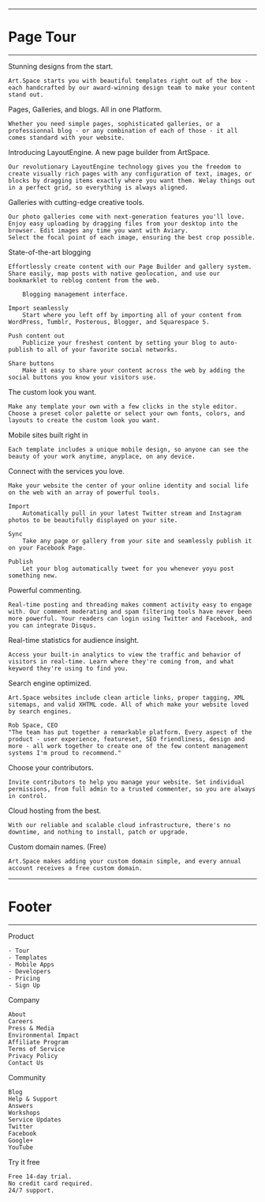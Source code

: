 -----------------
# Page Tour
-----------------

Stunning designs from the start.

    Art.Space starts you with beautiful templates right out of the box - each handcrafted by our award-winning design team to make your content stand out.


Pages, Galleries, and blogs.
All in one Platform.

    Whether you need simple pages, sophisticated galleries, or a professionnal blog - or any combination of each of those - it all comes standard with your website.


Introducing LayoutEngine.
A new page builder from ArtSpace.

    Our revolutionary LayoutEngine technology gives you the freedom to create visually rich pages with any configuration of text, images, or blocks by dragging items exactly where you want them. Welay things out in a perfect grid, so everything is always aligned.


Galleries with cutting-edge creative tools.

    Our photo galleries come with next-generation features you'll love. Enjoy easy uploading by dragging files from your desktop into the browser. Edit images any time you want with Aviary.
    Select the focal point of each image, ensuring the best crop possible.


State-of-the-art blogging

    Effortlessly create content with our Page Builder and gallery system. Share easily, map posts with native geolocation, and use our bookmarklet to reblog content from the web.

        Blogging management interface.

    Import seamlessly
        Start where you left off by importing all of your content from WordPress, Tumblr, Posterous, Blogger, and Squarespace 5.

    Push content out
        Publicize your freshest content by setting your blog to auto-publish to all of your favorite social networks.

    Share buttons
        Make it easy to share your content across the web by adding the social buttons you know your visitors use. 
        

The custom look you want.

    Make any template your own with a few clicks in the style editor. Choose a preset color palette or select your own fonts, colors, and layouts to create the custom look you want.


Mobile sites built right in

    Each template includes a unique mobile design, so anyone can see the beauty of your work anytime, anyplace, on any device.


Connect with the services you love.

    Make your website the center of your online identity and social life on the web with an array of powerful tools.

    Import
        Automatically pull in your latest Twitter stream and Instagram photos to be beautifully displayed on your site.

    Sync
        Take any page or gallery from your site and seamlessly publish it on your Facebook Page.

    Publish
        Let your blog automatically tweet for you whenever yoyu post something new.


Powerful commenting.

    Real-time posting and threading makes comment activity easy to engage with. Our comment moderating and spam filtering tools have never been more powerful. Your readers can login using Twitter and Facebook, and you can integrate Disqus.


Real-time statistics for audience insight.

    Access your built-in analytics to view the traffic and behavior of visitors in real-time. Learn where they're coming from, and what keyword they're using to find you.


Search engine optimized.

    Art.Space websites include clean article links, proper tagging, XML sitemaps, and valid XHTML code. All of which make your website loved by search engines.

    Rob Space, CEO
    "The team has put together a remarkable platform. Every aspect of the product - user experience, featureset, SEO friendliness, design and more - all work together to create one of the few content management systems I'm proud to recommend."

Choose your contributors.

    Invite contributors to help you manage your website. Set individual permissions, from full admin to a trusted commenter, so you are always in control.


Cloud hosting from the best.

    With our reliable and scalable cloud infrastructure, there's no downtime, and nothing to install, patch or upgrade.

Custom domain names. (Free)

    Art.Space makes adding your custom domain simple, and every annual account receives a free custom domain.


---------
# Footer
---------

Product

    - Tour
    - Templates
    - Mobile Apps
    - Developers
    - Pricing
    - Sign Up

Company

    About
    Careers
    Press & Media
    Environmental Impact
    Affiliate Program
    Terms of Service
    Privacy Policy
    Contact Us

Community

    Blog
    Help & Support
    Answers
    Workshops
    Service Updates
    Twitter
    Facebook
    Google+
    YouTube

Try it free

    Free 14-day trial.
    No credit card required.
    24/7 support.